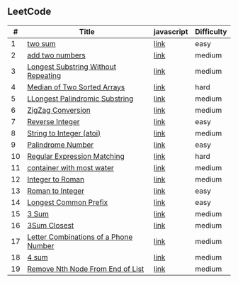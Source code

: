 ## LeetCode

| #   | Title                                                                                                                | javascript               | Difficulty |
| --- | -------------------------------------------------------------------------------------------------------------------- | ------------------------ | ---------- |
| 1   | [two sum](https://leetcode.com/problems/two-sum/)                                                                    | [link](/src/1/index.js)  | easy       |
| 2   | [add two numbers](https://leetcode.com/problems/add-two-numbers/)                                                    | [link](/src/2/index.js)  | medium     |
| 3   | [Longest Substring Without Repeating](https://leetcode.com/problems/longest-substring-without-repeating-characters/) | [link](/src/3/index.js)  | medium     |
| 4   | [Median of Two Sorted Arrays](https://leetcode.com/problems/median-of-two-sorted-arrays/)                            | [link](/src/4/index.js)  | hard       |
| 5   | [LLongest Palindromic Substring](https://leetcode.com/problems/longest-palindromic-substring/)                       | [link](/src/5/index.js)  | medium     |
| 6   | [ZigZag Conversion](https://leetcode.com/problems/zigzag-conversion/)                                                | [link](/src/6/index.js)  | medium     |
| 7   | [Reverse Integer](https://leetcode.com/problems/reverse-integer/)                                                    | [link](/src/7/index.js)  | easy       |
| 8   | [String to Integer (atoi)](https://leetcode.com/problems/string-to-integer-atoi/)                                    | [link](/src/8/index.js)  | medium     |
| 9   | [Palindrome Number](https://leetcode.com/problems/palindrome-number/)                                                | [link](/src/9/index.js)  | easy       |
| 10  | [Regular Expression Matching](https://leetcode.com/problems/regular-expression-matching/)                            | [link](/src/10/index.md) | hard       |
| 11  | [container with most water](https://leetcode.com/problems/container-with-most-water/submissions/)                    | [link](/src/11/index.js) | medium     |
| 12  | [ Integer to Roman](https://leetcode.com/problems/integer-to-roman/)                                                 | [link](/src/12/index.js) | medium     |
| 13  | [ Roman to Integer ](https://leetcode.com/problems/roman-to-integer/)                                                | [link](/src/13/index.js) | easy       |
| 14  | [Longest Common Prefix](https://leetcode.com/problems/longest-common-prefix/)                                        | [link](/src/14/index.js) | easy       |
| 15  | [3 Sum](https://leetcode.com/problems/3sum/)                                                                         | [link](/src/15/index.js) | medium     |
| 16  | [3Sum Closest](https://leetcode.com/problems/3sum-closest/)                                                          | [link](/src/16/index.js) | medium     |
| 17  | [Letter Combinations of a Phone Number](https://leetcode.com/problems/letter-combinations-of-a-phone-number/)        | [link](/src/17/index.js) | medium     |
| 18  | [4 sum](https://leetcode.com/problems/4sum/)                                                                         | [link](/src/18/index.js) | medium     |
| 19  | [Remove Nth Node From End of List](https://leetcode.com/problems/remove-nth-node-from-end-of-list/)                  | [link](/src/19/index.js) | medium     |